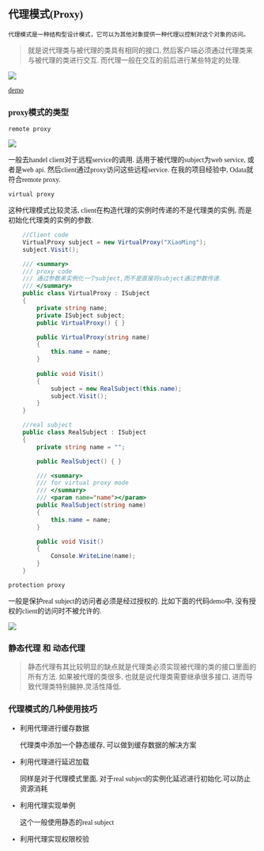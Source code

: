 <font face="Microsoft YaHei">

## 代理模式(Proxy)

`代理模式是一种结构型设计模式，它可以为其他对象提供一种代理以控制对这个对象的访问。`

>就是说代理类与被代理的类具有相同的接口, 然后客户端必须通过代理类来与被代理的类进行交互. 而代理一般在交互的前后进行某些特定的处理.

![](https://img2018.cnblogs.com/blog/1216080/201904/1216080-20190404135550481-818758506.png)

[demo](https://github.com/itdennis/DennisDemos/tree/master/ProxyDemo)


### proxy模式的类型

`remote proxy`

![](https://img2018.cnblogs.com/blog/1216080/201904/1216080-20190404155745194-467558460.png)

一般去handel client对于远程service的调用. 适用于被代理的subject为web service, 或者是web api. 然后client通过proxy访问这些远程service. 在我的项目经验中, Odata就符合remote proxy.

`virtual proxy`

这种代理模式比较灵活, client在构造代理的实例时传递的不是代理类的实例, 而是初始化代理类的实例的参数. 

```c#
    //Client code
    VirtualProxy subject = new VirtualProxy("XiaoMing");
    subject.Visit();

    /// <summary>
    /// proxy code
    /// 通过参数来实例化一个subject,而不是直接将subject通过参数传递.
    /// </summary>
    public class VirtualProxy : ISubject
    {
        private string name;
        private ISubject subject;
        public VirtualProxy() { }

        public VirtualProxy(string name)
        {
            this.name = name;
        }
        
        public void Visit()
        {
            subject = new RealSubject(this.name);
            subject.Visit();
        }
    }

    //real subject
    public class RealSubject : ISubject
    {
        private string name = "";

        public RealSubject() { }

        /// <summary>
        /// for virtual proxy mode
        /// </summary>
        /// <param name="name"></param>
        public RealSubject(string name)
        {
            this.name = name;
        }

        public void Visit()
        {
            Console.WriteLine(name);
        }
    }
```

`protection proxy`

一般是保护real subject的访问者必须是经过授权的. 比如下面的代码demo中, 没有授权的client的访问时不被允许的.

![](https://img2018.cnblogs.com/blog/1216080/201904/1216080-20190404160733223-2046900009.png)



### 静态代理 和 动态代理

>静态代理有其比较明显的缺点就是代理类必须实现被代理的类的接口里面的所有方法.
如果被代理的类很多, 也就是说代理类需要继承很多接口, 进而导致代理类特别臃肿,灵活性降低.

### 代理模式的几种使用技巧

- 利用代理进行缓存数据

    代理类中添加一个静态缓存, 可以做到缓存数据的解决方案
- 利用代理进行延迟加载

    同样是对于代理模式里面, 对于real subject的实例化延迟进行初始化.可以防止资源消耗
- 利用代理实现单例

    这个一般使用静态的real subject
    
- 利用代理实现权限校验
</font>